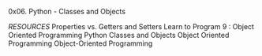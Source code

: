 0x06. Python - Classes and Objects

*RESOURCES*
Properties vs. Getters and Setters
Learn to Program 9 : Object Oriented Programming
Python Classes and Objects
Object Oriented Programming
Object-Oriented Programming

